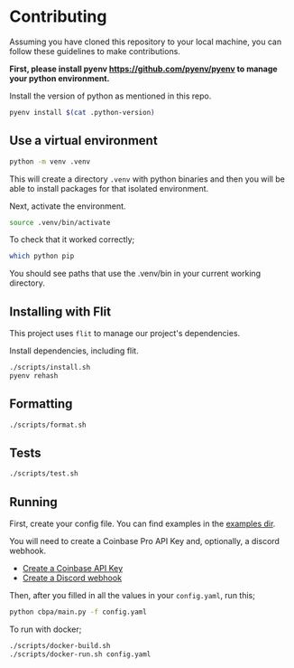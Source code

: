 # Contributing

Assuming you have cloned this repository to your local machine, you can follow these guidelines to make contributions.

**First, please install pyenv https://github.com/pyenv/pyenv to manage your python environment.**

Install the version of python as mentioned in this repo.

```sh
pyenv install $(cat .python-version)
```

## Use a virtual environment

```sh
python -m venv .venv
```

This will create a directory `.venv` with python binaries and then you will be able to install packages for that isolated environment.

Next, activate the environment.

```sh
source .venv/bin/activate
```

To check that it worked correctly;

```sh
which python pip
```

You should see paths that use the .venv/bin in your current working directory.

## Installing with Flit

This project uses `flit` to manage our project's dependencies.

Install dependencies, including flit.

```sh
./scripts/install.sh
pyenv rehash
```

## Formatting

```sh
./scripts/format.sh
```

## Tests

```sh
./scripts/test.sh
```

## Running

First, create your config file. You can find examples in the [examples dir](./examples).

You will need to create a Coinbase Pro API Key and, optionally, a discord webhook.

- [Create a Coinbase API Key](https://help.coinbase.com/en/pro/other-topics/api/how-do-i-create-an-api-key-for-coinbase-pro)
- [Create a Discord webhook](https://support.discord.com/hc/en-us/articles/228383668-Intro-to-Webhooks)

Then, after you filled in all the values in your `config.yaml`, run this;

```sh
python cbpa/main.py -f config.yaml
```

To run with docker;

```sh
./scripts/docker-build.sh
./scripts/docker-run.sh config.yaml
```
